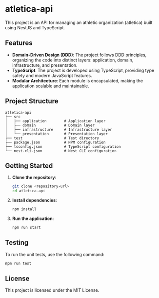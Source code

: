 # atletica-api

This project is an API for managing an athletic organization (atletica) built using NestJS and TypeScript. 

## Features

- **Domain-Driven Design (DDD)**: The project follows DDD principles, organizing the code into distinct layers: application, domain, infrastructure, and presentation.
- **TypeScript**: The project is developed using TypeScript, providing type safety and modern JavaScript features.
- **Modular Architecture**: Each module is encapsulated, making the application scalable and maintainable.

## Project Structure

```
atletica-api
├── src
│   ├── application        # Application layer
│   ├── domain             # Domain layer
│   ├── infrastructure     # Infrastructure layer
│   └── presentation       # Presentation layer
├── test                   # Test directory
├── package.json           # NPM configuration
├── tsconfig.json          # TypeScript configuration
└── nest-cli.json          # Nest CLI configuration
```

## Getting Started

1. **Clone the repository**:
   ```bash
   git clone <repository-url>
   cd atletica-api
   ```

2. **Install dependencies**:
   ```bash
   npm install
   ```

3. **Run the application**:
   ```bash
   npm run start
   ```

## Testing

To run the unit tests, use the following command:
```bash
npm run test
```

## License

This project is licensed under the MIT License.